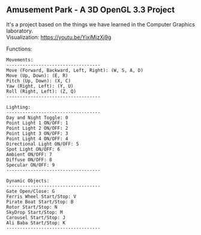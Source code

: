 ## Amusement Park - A 3D OpenGL 3.3 Project
It's a project based on the things we have learned in the Computer Graphics laboratory. \
Visualization: https://youtu.be/YixjMjzXj9g 
  
Functions: 
~~~~~~~~~~~~~~~~~~~~ \
Movements:
----------------------------------- 
Move (Forward, Backward, Left, Right): (W, S, A, D) 
Move (Up, Down): (E, R) 
Pitch (Up, Down): (X, C) 
Yaw (Right, Left): (Y, U)
Roll (Right, Left): (Z, Q) 
-----------------------------------

Lighting: 
----------------------------------- 
Day and Night Toggle: 0 
Point Light 1 ON/OFF: 1  
Point Light 2 ON/OFF: 2 
Point Light 3 ON/OFF: 3 
Point Light 4 ON/OFF: 4 
Directional Light ON/OFF: 5 
Spot Light ON/OFF: 6 
Ambient ON/OFF: 7
Diffuse ON/OFF: 8 
Specular ON/OFF: 9 
----------------------------------- 

Dynamic Objects: 
----------------------------------- 
Gate Open/Close: G 
Ferris Wheel Start/Stop: V 
Pirate Boat Start/Stop: B 
Rotor Start/Stop: N 
SkyDrop Start/Stop: M 
Carousel Start/Stop: J 
Ali Baba Start/Stop: K 
-----------------------------------     
